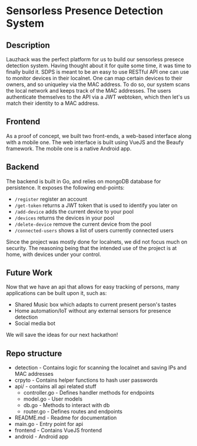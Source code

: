 # Sensorless Presence Detection System
## Description
Lauzhack was the perfect platform for us to build our sensorless presece detection system. Having thought about it for quite some time, it was time to finally build it.
SDPS is meant to be an easy to use RESTful API one can use to monitor devices in their localnet. One can map certain devices to their owners, and so uniqueley via the MAC address.
To do so, our system scans the local network and keeps track of the MAC addresses. The users authenticate themselves to the API via a JWT webtoken, which then let's us match their identity to a MAC address. 

## Frontend
As a proof of concept, we built two front-ends, a web-based interface along with a mobile one. The web interface is built using VueJS and the Beaufy framework. The mobile one is a native Android app.

## Backend
The backend is built in Go, and relies on mongoDB database for persistence. It exposes the following end-points:

* `/register` register an account
* `/get-token` returns a JWT token that is used to identify you later on
* `/add-device` adds the current device to your pool
* `/devices` returns the devices in your pool
* `/delete-device` remove the current device from the pool
* `/connected-users` shows a list of users currently connected users

Since the project was mostly done for localnets, we did not focus much on security. The reasoning being that the intended use of the project is at home, with devices under your control.

## Future Work
Now that we have an api that allows for easy tracking of persons, many applications can be built upon it, such as:

* Shared Music box which adapts to current present person's tastes
* Home automation/IoT without any external sensors for presence detection
* Social media bot

We will save the ideas for our next hackathon!

## Repo structure
* detection         - Contains logic for scanning the localnet and saving IPs and MAC addresses
* crpyto            - Contains helper functions to hash user passwords
* api/ - contains all api related stuff
    + controller.go - Defines handler methods for endpoints
    + model.go      - User models
    + db.go         - Methods to interact with db
    + router.go     - Defines routes and endpoints
* README.md         - Readme for documentation
* main.go           - Entry point for api
* frontend          - Contains VueJS frontend
* android           - Android app
